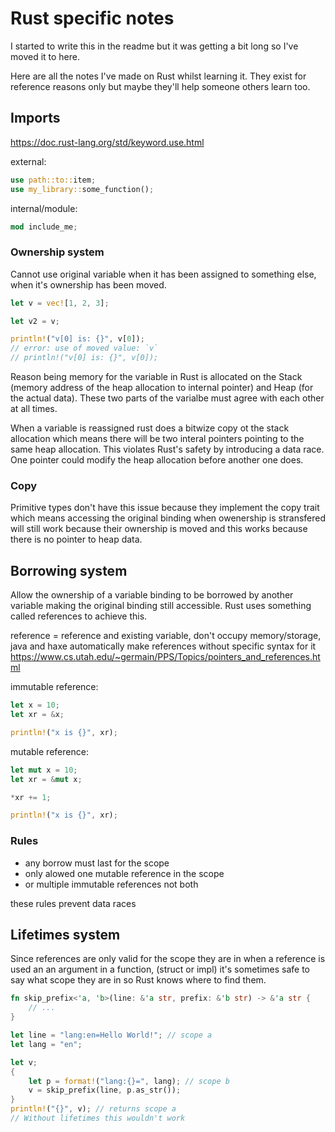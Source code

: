 # Rust specific notes

I started to write this in the readme but it was getting a bit long so I've moved it to here.

Here are all the notes I've made on Rust whilst learning it. They exist for reference reasons only but maybe they'll help someone others learn too.


## Imports

https://doc.rust-lang.org/std/keyword.use.html

external:
```rs
use path::to::item;
use my_library::some_function();
```

internal/module:
```rs
mod include_me;
```


### Ownership system

Cannot use original variable when it has been assigned to something else, when it's ownership has been moved.
```rs
let v = vec![1, 2, 3];

let v2 = v;

println!("v[0] is: {}", v[0]);
// error: use of moved value: `v`
// println!("v[0] is: {}", v[0]);
```
Reason being memory for the variable in Rust is allocated on the Stack (memory address of the heap allocation to internal pointer) and Heap (for the actual data). These two parts of the varialbe must agree with each other at all times.

When a variable is reassigned rust does a bitwize copy ot the stack allocation which means there will be two interal pointers pointing to the same heap allocation. This violates Rust's safety by introducing a data race. One pointer could modify the heap allocation before another one does.

### Copy
Primitive types don't have this issue because they implement the copy trait which means accessing the original binding when owenership is stransfered will still work because their ownership is moved and this works because there is no pointer to heap data.


## Borrowing system
Allow the ownership of a variable binding to be borrowed by another variable making the original binding still accessible. Rust uses something called references to achieve this.

reference = reference and existing variable, don't occupy memory/storage, java and haxe automatically make references without specific syntax for it https://www.cs.utah.edu/~germain/PPS/Topics/pointers_and_references.html

immutable reference:
```rs
let x = 10;
let xr = &x;

println!("x is {}", xr);
```

mutable reference:
```rs
let mut x = 10;
let xr = &mut x;

*xr += 1;

println!("x is {}", xr);
```

### Rules
- any borrow must last for the scope
- only alowed one mutable reference in the scope
- or multiple immutable references not both

these rules prevent data races


## Lifetimes system

Since references are only valid for the scope they are in when a reference is used an an argument in a function, (struct or impl) it's sometimes safe to say what scope they are in so Rust knows where to find them.

```rs
fn skip_prefix<'a, 'b>(line: &'a str, prefix: &'b str) -> &'a str {
    // ...
}

let line = "lang:en=Hello World!"; // scope a
let lang = "en";

let v;
{
    let p = format!("lang:{}=", lang); // scope b
    v = skip_prefix(line, p.as_str());
} 
println!("{}", v); // returns scope a
// Without lifetimes this wouldn't work
```

